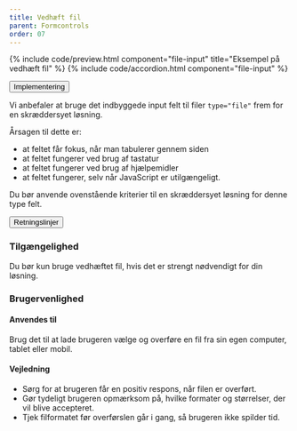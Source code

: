 ```yaml
---
title: Vedhæft fil
parent: Formcontrols
order: 07
---
```


{% include code/preview.html component="file-input" title="Eksempel på vedhæft fil" %}
{% include code/accordion.html component="file-input" %}
<div class="accordion accordion-bordered">
  <button class="button-unstyled accordion-button"
      aria-expanded="false" aria-controls="file-input-tech">
    Implementering
  </button>
  <div id="file-input-tech" aria-hidden="true" class="accordion-content">
    <p>Vi anbefaler at bruge det indbyggede input felt til filer <code>type="file"</code> frem for en skræddersyet løsning.</p>
    <p>Årsagen til dette er:</p>
      <ul class="content-list">
      <li>at feltet får fokus, når man tabulerer gennem siden</li>
      <li>at feltet fungerer ved brug af tastatur</li>
      <li>at feltet fungerer ved brug af hjælpemidler</li>
      <li>at feltet fungerer, selv når JavaScript er utilgængeligt.</li>
    </ul>
    <p>Du bør anvende ovenstående kriterier til en skræddersyet løsning for denne type felt.</p>
  </div>
</div>

<div class="accordion accordion-bordered">
  <button class="button-unstyled accordion-button"
      aria-expanded="true" aria-controls="file-input-docs">
    Retningslinjer
  </button>
  <div id="file-input-docs" aria-hidden="false" class="accordion-content">
      <section>
          <h3 class="h4">Tilgængelighed</h3>
          <p>Du bør kun bruge vedhæftet fil, hvis det er strengt nødvendigt for din løsning.</p>
      </section>
      <section>
          <h3 class="h4">Brugervenlighed</h3>
          <h4 class="h5">Anvendes til</h4>
          <p>Brug det til at lade brugeren vælge og overføre en fil fra sin egen computer, tablet eller mobil.</p>
          <h4 class="h5">Vejledning</h4>
          <ul>
              <li>Sørg for at brugeren får en positiv respons, når filen er overført.</li>
              <li>Gør tydeligt brugeren opmærksom på, hvilke formater og størrelser, der vil blive accepteret.</li>
              <li>Tjek filformatet før overførslen går i gang, så brugeren ikke spilder tid.</li>
          </ul>
      </section>
</div>
